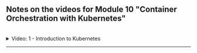 ## Notes on the videos for Module 10 "Container Orchestration with Kubernetes"
<br />

<details>
<summary>Video: 1 - Introduction to Kubernetes</summary>
<br />



</details>

*****
